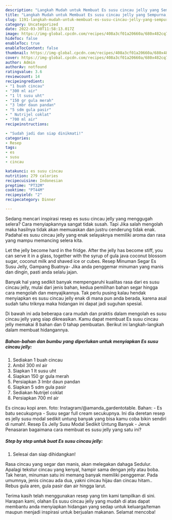 ```yaml
---
description: "Langkah Mudah untuk Membuat Es susu cincau jelly yang Sempurna, Buat Buka Puasa Bikin Ngiler"
title: "Langkah Mudah untuk Membuat Es susu cincau jelly yang Sempurna, Buat Buka Puasa Bikin Ngiler"
slug: 1191-langkah-mudah-untuk-membuat-es-susu-cincau-jelly-yang-sempurna-buat-buka-puasa-bikin-ngiler
category: Uncategorized
date: 2022-03-30T11:58:13.017Z
image: https://img-global.cpcdn.com/recipes/408a3cf01a20660a/680x482cq70/es-susu-cincau-jelly-foto-resep-utama.jpg
hideToc: false
enableToc: true
enableTocContent: false
thumbnail: https://img-global.cpcdn.com/recipes/408a3cf01a20660a/680x482cq70/es-susu-cincau-jelly-foto-resep-utama.jpg
cover: https://img-global.cpcdn.com/recipes/408a3cf01a20660a/680x482cq70/es-susu-cincau-jelly-foto-resep-utama.jpg
author: Admin
authorAv: notfound
ratingvalue: 3.6
reviewcount: 14
recipeingredient:
- "1 buah cincau"
- "300 ml air"
- "1 lt susu uht"
- "150 gr gula merah"
- "3 lmbr daun pandan"
- "5 sdm gula pasir"
- " Nutrijel coklat"
- "700 ml air"
recipeinstructions:

- "Sudah jadi dan siap dinikmati!"
categories:
- Resep
tags:
- es
- susu
- cincau

katakunci: es susu cincau 
nutrition: 279 calories
recipecuisine: Indonesian
preptime: "PT32M"
cooktime: "PT44M"
recipeyield: "2"
recipecategory: Dinner

---
```



Sedang mencari inspirasi resep es susu cincau jelly yang menggugah selera? Cara menyiapkannya sangat tidak susah. Tapi Jika salah mengolah maka hasilnya tidak akan memuaskan dan justru cenderung tidak enak. Padahal es susu cincau jelly yang enak selayaknya memiliki aroma dan rasa yang mampu memancing selera kita.


Let the jelly become hard in the fridge. After the jelly has become stiff, you can serve it in a glass, together with the syrup of gula java coconut blossom sugar, coconut milk and shaved ice or cubes. Resep Minuman Segar Es Susu Jelly, Gampang Buatnya- Jika anda penggemar minuman yang manis dan dingin, pasti anda selalu jajan.

Banyak hal yang sedikit banyak mempengaruhi kualitas rasa dari es susu cincau jelly, mulai dari jenis bahan, kedua pemilihan bahan segar hingga cara mengolah dan menyajikannya. Tak perlu pusing kalau hendak menyiapkan es susu cincau jelly enak di mana pun anda berada, karena asal sudah tahu triknya maka hidangan ini dapat jadi suguhan spesial.


Di bawah ini ada beberapa cara mudah dan praktis dalam mengolah es susu cincau jelly yang siap dikreasikan. Kamu dapat membuat Es susu cincau jelly memakai 8 bahan dan 0 tahap pembuatan. Berikut ini langkah-langkah dalam membuat hidangannya.

<!--inarticleads1-->

##### Bahan-bahan dan bumbu yang diperlukan untuk menyiapkan Es susu cincau jelly:

1. Sediakan 1 buah cincau
1. Ambil 300 ml air
1. Siapkan 1 lt susu uht
1. Siapkan 150 gr gula merah
1. Persiapkan 3 lmbr daun pandan
1. Siapkan 5 sdm gula pasir
1. Sediakan  Nutrijel coklat
1. Persiapkan 700 ml air


Es cincau kopi aren. foto: Instagram/@amanda_gardentotable. Bahan: - Es batu secukupnya - Susu segar full cream secukupnya. Ini dia deretan resep es jelly susu modal sedikit untung banyak yang bisa kamu coba bikin sendiri di rumah!. Resep Es Jelly Susu Modal Sedikit Untung Banyak - Jeruk Penasaran bagaimana cara membuat es susu jelly yang satu ini? 

<!--inarticleads2-->

##### Step by step untuk buat Es susu cincau jelly:


1. Selesai dan siap dihidangkan!

Rasa cincau yang segar dan manis, akan melegakan dahaga Sedulur. Apalagi tekstur cincau yang kenyal, hampir sama dengan jelly atau boba. Tak heran, minuman satu ini memang banyak memiliki penggemar. Pada umumnya, jenis cincau ada dua, yakni cincau hijau dan cincau hitam.. Rebus gula aren, gula pasir dan air hingga larut. 

Terima kasih telah menggunakan resep yang tim kami tampilkan di sini. Harapan kami, olahan Es susu cincau jelly yang mudah di atas dapat membantu anda menyiapkan hidangan yang sedap untuk keluarga/teman maupun menjadi inspirasi untuk berjualan makanan. Selamat mencoba!
